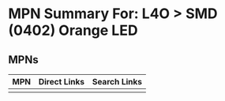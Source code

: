



# MPN Summary For: L4O > SMD (0402) Orange LED

## MPNs
  

|MPN|Direct Links|Search Links|
| :--- | :--- | :--- |
||||
